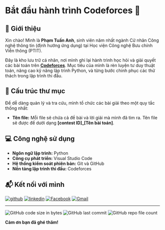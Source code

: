 # Bắt đầu hành trình Codeforces 🚀

## 👋 Giới thiệu

Xin chào! Mình là **Phạm Tuấn Anh**, sinh viên năm nhất ngành Cử nhân Công nghệ thông tin (định hướng ứng dụng) tại Học viện Công nghệ Bưu chính Viễn thông (PTIT).

Đây là kho lưu trữ cá nhân, nơi mình ghi lại hành trình học hỏi và giải quyết các bài toán trên **[Codeforces](https://codeforces.com/)**. Mục tiêu của mình là rèn luyện tư duy thuật toán, nâng cao kỹ năng lập trình Python, và từng bước chinh phục các thử thách trong lập trình thi đấu.

## 📂 Cấu trúc thư mục

Để dễ dàng quản lý và tra cứu, mình tổ chức các bài giải theo một quy tắc thống nhất:

* **Tên file:** Mỗi file sẽ chứa cả đề bài và lời giải mà mình đã tìm ra. Tên file sẽ được để dưới dạng **[contest ID]_[Tên bài toán]**.

## 💻 Công nghệ sử dụng

* **Ngôn ngữ lập trình:** Python
* **Công cụ phát triển:** Visual Studio Code
* **Hệ thống kiểm soát phiên bản:** Git và GitHub
* **Nền tảng lập trình thi đấu:** Codeforces

## 📬 Kết nối với mình


[![github](https://img.shields.io/badge/github-FFFFFF?style=for-the-badge&logo=github&logoColor=black)](https://github.com/anhpt-hub)
[![linkedin](https://img.shields.io/badge/linkedin-0A66C2?style=for-the-badge&logo=linkedin)](https://www.linkedin.com/in/anhpt-udu-ptit/)
[![Facebook](https://img.shields.io/badge/facebook-0A66C2?style=for-the-badge&logo=facebook)](https://www.facebook.com/tunanh.26)
[![Gmail](https://img.shields.io/badge/gmail-D14836?style=for-the-badge&logo=gmail&logoColor=white)](mailto:anhpt.udu.ptit@gmail.com)


---

![GitHub code size in bytes](https://img.shields.io/github/languages/code-size/anhpt-hub/Codeforces_Starter)
![GitHub last commit](https://img.shields.io/github/last-commit/anhpt-hub/Codeforces_Starter)
![GitHub repo file count](https://img.shields.io/github/directory-file-count/anhpt-hub/Codeforces_Starter)

**Cảm ơn bạn đã ghé thăm!**
